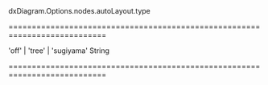 <!--id-->dxDiagram.Options.nodes.autoLayout.type<!--/id-->
===========================================================================
<!--acceptValues-->'off' | 'tree' | 'sugiyama'<!--/acceptValues-->
<!--type-->String<!--/type-->
===========================================================================

<!--shortDescription-->

<!--/shortDescription-->

<!--fullDescription-->

<!--/fullDescription-->